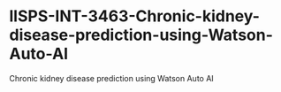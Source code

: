 # llSPS-INT-3463-Chronic-kidney-disease-prediction-using-Watson-Auto-AI
Chronic kidney disease prediction using  Watson Auto AI
